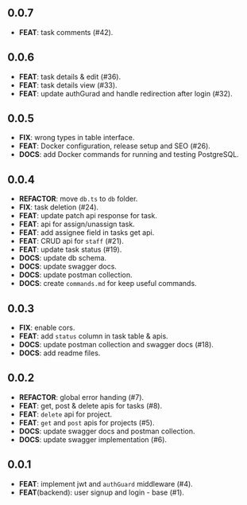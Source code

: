 ## 0.0.7

 - **FEAT**: task comments (#42).

## 0.0.6

 - **FEAT**: task details & edit (#36).
 - **FEAT**: task details view (#33).
 - **FEAT**: update authGurad and handle redirection after login (#32).

## 0.0.5

 - **FIX**: wrong types in table interface.
 - **FEAT**: Docker configuration, release setup and SEO (#26).
 - **DOCS**: add Docker commands for running and testing PostgreSQL.

## 0.0.4

 - **REFACTOR**: move `db.ts` to `db` folder.
 - **FIX**: task deletion (#24).
 - **FEAT**: update patch api response for task.
 - **FEAT**: api for assign/unassign task.
 - **FEAT**: add assignee field in tasks get api.
 - **FEAT**: CRUD api for `staff` (#21).
 - **FEAT**: update task status (#19).
 - **DOCS**: update db schema.
 - **DOCS**: update swagger docs.
 - **DOCS**: update postman collection.
 - **DOCS**: create `commands.md` for keep useful commands.

## 0.0.3

 - **FIX**: enable cors.
 - **FEAT**: add `status` column in task table & apis.
 - **DOCS**: update postman collection and swagger docs (#18).
 - **DOCS**: add readme files.

## 0.0.2

 - **REFACTOR**: global error handing (#7).
 - **FEAT**: get, post & delete apis for tasks (#8).
 - **FEAT**: `delete` api for project.
 - **FEAT**: `get` and `post` apis for projects (#5).
 - **DOCS**: update swagger docs and postman collection.
 - **DOCS**: update swagger implementation (#6).

## 0.0.1

 - **FEAT**: implement jwt and `authGuard` middleware (#4).
 - **FEAT**(backend): user signup and login - base (#1).

